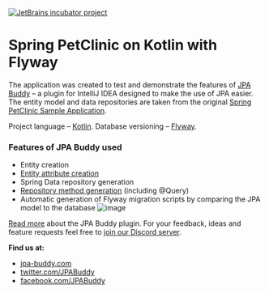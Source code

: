 [![JetBrains incubator project](https://jb.gg/badges/incubator-flat-square.svg)](https://confluence.jetbrains.com/display/ALL/JetBrains+on+GitHub) 

# Spring PetClinic on Kotlin with Flyway

The application was created to test and demonstrate the features of [JPA Buddy](https://www.jpa-buddy.com/) – a plugin for IntelliJ IDEA designed to make the use of JPA easier.
The entity model and data repositories are taken from the original [Spring PetClinic Sample Application](https://github.com/spring-projects/spring-petclinic).

Project language – [Kotlin](https://kotlinlang.org/). Database versioning – [Flyway](https://flywaydb.org/).

### Features of JPA Buddy used

* Entity creation
* [Entity attribute creation](https://twitter.com/JPABuddy/status/1361328892385120263)
* Spring Data repository generation
* [Repository method generation](https://twitter.com/JPABuddy/status/1359132443266084865) (including @Query)
* Automatic generation of Flyway migration scripts by comparing the JPA model to the database
![image](https://user-images.githubusercontent.com/8051197/114355289-576fdc80-9b80-11eb-8cc5-241bd57249ef.png)


[Read more](https://plugins.jetbrains.com/plugin/15075-jpa-buddy/features) about the JPA Buddy plugin.
For your feedback, ideas and feature requests feel free to [join our Discord server](https://discord.gg/zUsVXYGsQr).

**Find us at:**
* [jpa-buddy.com](https://www.jpa-buddy.com/)
* [twitter.com/JPABuddy](https://twitter.com/JPABuddy)
* [facebook.com/JPABuddy](https://facebook.com/JPABuddy)
